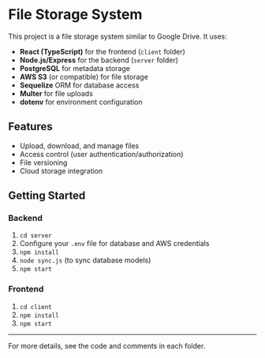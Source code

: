 # File Storage System 

This project is a file storage system similar to Google Drive. It uses:
- **React (TypeScript)** for the frontend (`client` folder)
- **Node.js/Express** for the backend (`server` folder)
- **PostgreSQL** for metadata storage
- **AWS S3** (or compatible) for file storage
- **Sequelize** ORM for database access
- **Multer** for file uploads
- **dotenv** for environment configuration

## Features
- Upload, download, and manage files
- Access control (user authentication/authorization)
- File versioning
- Cloud storage integration

## Getting Started

### Backend
1. `cd server`
2. Configure your `.env` file for database and AWS credentials
3. `npm install`
4. `node sync.js` (to sync database models)
5. `npm start`

### Frontend
1. `cd client`
2. `npm install`
3. `npm start`

---

For more details, see the code and comments in each folder.
